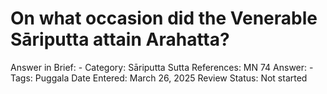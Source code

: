 # On what occasion did the Venerable Sāriputta attain Arahatta?

Answer in Brief: -
 Category: Sāriputta
Sutta References: MN 74
Answer: -
Tags: Puggala
Date Entered: March 26, 2025
Review Status: Not started